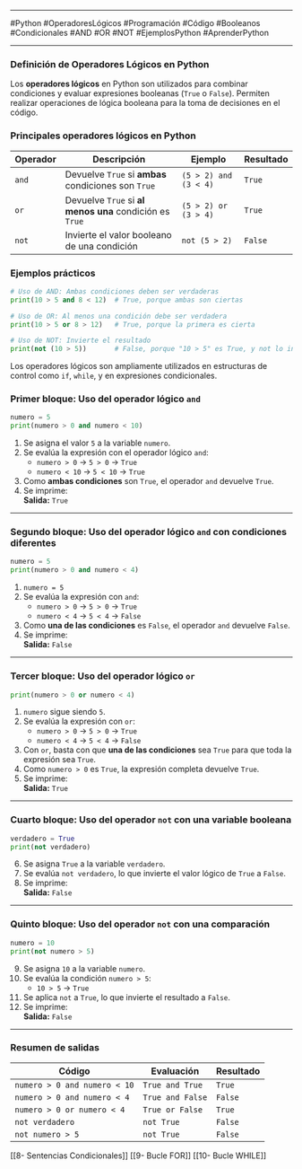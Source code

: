 
---

#Python #OperadoresLógicos #Programación #Código #Booleanos #Condicionales #AND #OR #NOT #EjemplosPython #AprenderPython

---
### **Definición de Operadores Lógicos en Python**

Los **operadores lógicos** en Python son utilizados para combinar condiciones y evaluar expresiones booleanas (`True` o `False`). Permiten realizar operaciones de lógica booleana para la toma de decisiones en el código.

### **Principales operadores lógicos en Python**

|Operador|Descripción|Ejemplo|Resultado|
|---|---|---|---|
|`and`|Devuelve `True` si **ambas** condiciones son `True`|`(5 > 2) and (3 < 4)`|`True`|
|`or`|Devuelve `True` si **al menos una** condición es `True`|`(5 > 2) or (3 > 4)`|`True`|
|`not`|Invierte el valor booleano de una condición|`not (5 > 2)`|`False`|

### **Ejemplos prácticos**

```python
# Uso de AND: Ambas condiciones deben ser verdaderas
print(10 > 5 and 8 < 12)  # True, porque ambas son ciertas

# Uso de OR: Al menos una condición debe ser verdadera
print(10 > 5 or 8 > 12)   # True, porque la primera es cierta

# Uso de NOT: Invierte el resultado
print(not (10 > 5))       # False, porque "10 > 5" es True, y not lo invierte
```

Los operadores lógicos son ampliamente utilizados en estructuras de control como `if`, `while`, y en expresiones condicionales.

### **Primer bloque: Uso del operador lógico `and`**

```python
numero = 5
print(numero > 0 and numero < 10)
```

1. Se asigna el valor `5` a la variable `numero`.
2. Se evalúa la expresión con el operador lógico `and`:
    - `numero > 0` → `5 > 0` → `True`
    - `numero < 10` → `5 < 10` → `True`
3. Como **ambas condiciones** son `True`, el operador `and` devuelve `True`.
4. Se imprime:  
    **Salida:** `True`

---

### **Segundo bloque: Uso del operador lógico `and` con condiciones diferentes**

```python
numero = 5
print(numero > 0 and numero < 4)
```

1. `numero = 5`
2. Se evalúa la expresión con `and`:
    - `numero > 0` → `5 > 0` → `True`
    - `numero < 4` → `5 < 4` → `False`
3. Como **una de las condiciones** es `False`, el operador `and` devuelve `False`.
4. Se imprime:  
    **Salida:** `False`

---

### **Tercer bloque: Uso del operador lógico `or`**

```python
print(numero > 0 or numero < 4)
```

1. `numero` sigue siendo `5`.
2. Se evalúa la expresión con `or`:
    - `numero > 0` → `5 > 0` → `True`
    - `numero < 4` → `5 < 4` → `False`
3. Con `or`, basta con que **una de las condiciones** sea `True` para que toda la expresión sea `True`.
4. Como `numero > 0` es `True`, la expresión completa devuelve `True`.
5. Se imprime:  
    **Salida:** `True`

---

### **Cuarto bloque: Uso del operador `not` con una variable booleana**

```python
verdadero = True
print(not verdadero)
```

6. Se asigna `True` a la variable `verdadero`.
7. Se evalúa `not verdadero`, lo que invierte el valor lógico de `True` a `False`.
8. Se imprime:  
    **Salida:** `False`

---

### **Quinto bloque: Uso del operador `not` con una comparación**

```python
numero = 10
print(not numero > 5)
```

9. Se asigna `10` a la variable `numero`.
10. Se evalúa la condición `numero > 5`:
    - `10 > 5` → `True`
11. Se aplica `not` a `True`, lo que invierte el resultado a `False`.
12. Se imprime:  
    **Salida:** `False`

---

### **Resumen de salidas**

| Código                       | Evaluación       | Resultado |
| ---------------------------- | ---------------- | --------- |
| `numero > 0 and numero < 10` | `True and True`  | `True`    |
| `numero > 0 and numero < 4`  | `True and False` | `False`   |
| `numero > 0 or numero < 4`   | `True or False`  | `True`    |
| `not verdadero`              | `not True`       | `False`   |
| `not numero > 5`             | `not True`       | `False`   |





[[8- Sentencias Condicionales]]
[[9- Bucle FOR]]
[[10- Bucle WHILE]]